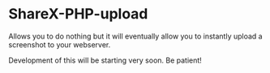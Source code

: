 # ShareX-PHP-upload
Allows you to do nothing but it will eventually allow you to instantly upload a screenshot to your webserver.

Development of this will be starting very soon. Be patient!
